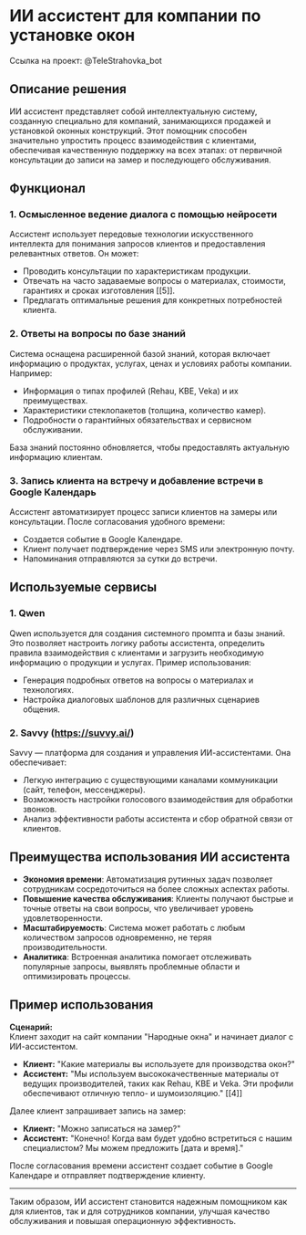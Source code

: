 # ИИ ассистент для компании по установке окон
Ссылка на проект:  @TeleStrahovka_bot

## Описание решения

ИИ ассистент представляет собой интеллектуальную систему, созданную специально для компаний, занимающихся продажей и установкой оконных конструкций. Этот помощник способен значительно упростить процесс взаимодействия с клиентами, обеспечивая качественную поддержку на всех этапах: от первичной консультации до записи на замер и последующего обслуживания.

## Функционал

### 1. **Осмысленное ведение диалога с помощью нейросети**
   Ассистент использует передовые технологии искусственного интеллекта для понимания запросов клиентов и предоставления релевантных ответов. Он может:
   - Проводить консультации по характеристикам продукции.
   - Отвечать на часто задаваемые вопросы о материалах, стоимости, гарантиях и сроках изготовления [[5]].
   - Предлагать оптимальные решения для конкретных потребностей клиента.

### 2. **Ответы на вопросы по базе знаний**
   Система оснащена расширенной базой знаний, которая включает информацию о продуктах, услугах, ценах и условиях работы компании. Например:
   - Информация о типах профилей (Rehau, KBE, Veka) и их преимуществах.
   - Характеристики стеклопакетов (толщина, количество камер).
   - Подробности о гарантийных обязательствах и сервисном обслуживании.
   
   База знаний постоянно обновляется, чтобы предоставлять актуальную информацию клиентам.

### 3. **Запись клиента на встречу и добавление встречи в Google Календарь**
   Ассистент автоматизирует процесс записи клиентов на замеры или консультации. После согласования удобного времени:
   - Создается событие в Google Календаре.
   - Клиент получает подтверждение через SMS или электронную почту.
   - Напоминания отправляются за сутки до встречи.

## Используемые сервисы

### 1. **Qwen**
   Qwen используется для создания системного промпта и базы знаний. Это позволяет настроить логику работы ассистента, определить правила взаимодействия с клиентами и загрузить необходимую информацию о продукции и услугах. Пример использования:
   - Генерация подробных ответов на вопросы о материалах и технологиях.
   - Настройка диалоговых шаблонов для различных сценариев общения.

### 2. **Savvy (https://suvvy.ai/)**
   Savvy — платформа для создания и управления ИИ-ассистентами. Она обеспечивает:
   - Легкую интеграцию с существующими каналами коммуникации (сайт, телефон, мессенджеры).
   - Возможность настройки голосового взаимодействия для обработки звонков.
   - Анализ эффективности работы ассистента и сбор обратной связи от клиентов.

## Преимущества использования ИИ ассистента

- **Экономия времени**: Автоматизация рутинных задач позволяет сотрудникам сосредоточиться на более сложных аспектах работы.
- **Повышение качества обслуживания**: Клиенты получают быстрые и точные ответы на свои вопросы, что увеличивает уровень удовлетворенности.
- **Масштабируемость**: Система может работать с любым количеством запросов одновременно, не теряя производительности.
- **Аналитика**: Встроенная аналитика помогает отслеживать популярные запросы, выявлять проблемные области и оптимизировать процессы.

## Пример использования

**Сценарий:**  
Клиент заходит на сайт компании "Народные окна" и начинает диалог с ИИ-ассистентом.  
- **Клиент:** "Какие материалы вы используете для производства окон?"  
- **Ассистент:** "Мы используем высококачественные материалы от ведущих производителей, таких как Rehau, KBE и Veka. Эти профили обеспечивают отличную тепло- и шумоизоляцию." [[4]]  

Далее клиент запрашивает запись на замер:  
- **Клиент:** "Можно записаться на замер?"  
- **Ассистент:** "Конечно! Когда вам будет удобно встретиться с нашим специалистом? Мы можем предложить [дата и время]."

После согласования времени ассистент создает событие в Google Календаре и отправляет подтверждение клиенту.

---

Таким образом, ИИ ассистент становится надежным помощником как для клиентов, так и для сотрудников компании, улучшая качество обслуживания и повышая операционную эффективность.
